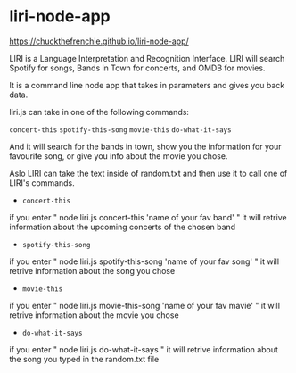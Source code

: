 # liri-node-app

 https://chuckthefrenchie.github.io/liri-node-app/

 
LIRI is a Language Interpretation and Recognition Interface.
LIRI will search Spotify for songs, Bands in Town for concerts, and OMDB for movies.


It is a command line node app that takes in parameters and gives you back data.

liri.js can take in one of the following commands:

   `concert-this`
   `spotify-this-song`
   `movie-this`
   `do-what-it-says`

And it will search for the bands in town, show you the information for your favourite song, or give you info about the movie you chose. 

Aslo LIRI can take the text inside of random.txt and then use it to call one of LIRI's commands.

* `concert-this`

if you enter " node liri.js concert-this 'name of your fav band' " it will retrive information about the upcoming concerts of the chosen band

* `spotify-this-song`

if you enter " node liri.js spotify-this-song 'name of your fav song' " it will retrive information about the song you chose


* `movie-this`

if you enter " node liri.js movie-this-song 'name of your fav mavie' " it will retrive information about the movie you chose


* `do-what-it-says`

if you enter " node liri.js do-what-it-says " it will retrive information about the song you typed in the random.txt file
